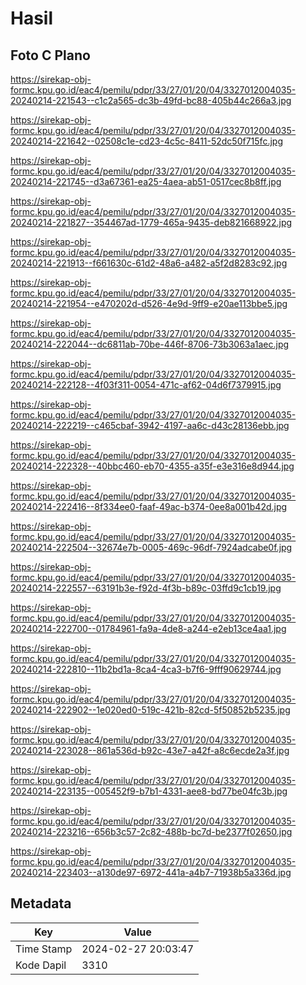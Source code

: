 # Hasil

## Foto C Plano

https://sirekap-obj-formc.kpu.go.id/eac4/pemilu/pdpr/33/27/01/20/04/3327012004035-20240214-221543--c1c2a565-dc3b-49fd-bc88-405b44c266a3.jpg

https://sirekap-obj-formc.kpu.go.id/eac4/pemilu/pdpr/33/27/01/20/04/3327012004035-20240214-221642--02508c1e-cd23-4c5c-8411-52dc50f715fc.jpg

https://sirekap-obj-formc.kpu.go.id/eac4/pemilu/pdpr/33/27/01/20/04/3327012004035-20240214-221745--d3a67361-ea25-4aea-ab51-0517cec8b8ff.jpg

https://sirekap-obj-formc.kpu.go.id/eac4/pemilu/pdpr/33/27/01/20/04/3327012004035-20240214-221827--354467ad-1779-465a-9435-deb821668922.jpg

https://sirekap-obj-formc.kpu.go.id/eac4/pemilu/pdpr/33/27/01/20/04/3327012004035-20240214-221913--f661630c-61d2-48a6-a482-a5f2d8283c92.jpg

https://sirekap-obj-formc.kpu.go.id/eac4/pemilu/pdpr/33/27/01/20/04/3327012004035-20240214-221954--e470202d-d526-4e9d-9ff9-e20ae113bbe5.jpg

https://sirekap-obj-formc.kpu.go.id/eac4/pemilu/pdpr/33/27/01/20/04/3327012004035-20240214-222044--dc6811ab-70be-446f-8706-73b3063a1aec.jpg

https://sirekap-obj-formc.kpu.go.id/eac4/pemilu/pdpr/33/27/01/20/04/3327012004035-20240214-222128--4f03f311-0054-471c-af62-04d6f7379915.jpg

https://sirekap-obj-formc.kpu.go.id/eac4/pemilu/pdpr/33/27/01/20/04/3327012004035-20240214-222219--c465cbaf-3942-4197-aa6c-d43c28136ebb.jpg

https://sirekap-obj-formc.kpu.go.id/eac4/pemilu/pdpr/33/27/01/20/04/3327012004035-20240214-222328--40bbc460-eb70-4355-a35f-e3e316e8d944.jpg

https://sirekap-obj-formc.kpu.go.id/eac4/pemilu/pdpr/33/27/01/20/04/3327012004035-20240214-222416--8f334ee0-faaf-49ac-b374-0ee8a001b42d.jpg

https://sirekap-obj-formc.kpu.go.id/eac4/pemilu/pdpr/33/27/01/20/04/3327012004035-20240214-222504--32674e7b-0005-469c-96df-7924adcabe0f.jpg

https://sirekap-obj-formc.kpu.go.id/eac4/pemilu/pdpr/33/27/01/20/04/3327012004035-20240214-222557--63191b3e-f92d-4f3b-b89c-03ffd9c1cb19.jpg

https://sirekap-obj-formc.kpu.go.id/eac4/pemilu/pdpr/33/27/01/20/04/3327012004035-20240214-222700--01784961-fa9a-4de8-a244-e2eb13ce4aa1.jpg

https://sirekap-obj-formc.kpu.go.id/eac4/pemilu/pdpr/33/27/01/20/04/3327012004035-20240214-222810--11b2bd1a-8ca4-4ca3-b7f6-9fff90629744.jpg

https://sirekap-obj-formc.kpu.go.id/eac4/pemilu/pdpr/33/27/01/20/04/3327012004035-20240214-222902--1e020ed0-519c-421b-82cd-5f50852b5235.jpg

https://sirekap-obj-formc.kpu.go.id/eac4/pemilu/pdpr/33/27/01/20/04/3327012004035-20240214-223028--861a536d-b92c-43e7-a42f-a8c6ecde2a3f.jpg

https://sirekap-obj-formc.kpu.go.id/eac4/pemilu/pdpr/33/27/01/20/04/3327012004035-20240214-223135--005452f9-b7b1-4331-aee8-bd77be04fc3b.jpg

https://sirekap-obj-formc.kpu.go.id/eac4/pemilu/pdpr/33/27/01/20/04/3327012004035-20240214-223216--656b3c57-2c82-488b-bc7d-be2377f02650.jpg

https://sirekap-obj-formc.kpu.go.id/eac4/pemilu/pdpr/33/27/01/20/04/3327012004035-20240214-223403--a130de97-6972-441a-a4b7-71938b5a336d.jpg


## Metadata

| Key        | Value               |
| ---------- | ------------------- |
| Time Stamp | 2024-02-27 20:03:47 |
| Kode Dapil | 3310                |



